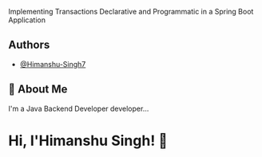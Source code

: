 Implementing Transactions Declarative and Programmatic in a Spring Boot Application
## Authors

- [@Himanshu-Singh7](https://github.com/Himanshu-Singh7)


## 🚀 About Me
I'm a Java Backend Developer developer...


# Hi, I'Himanshu Singh! 👋

